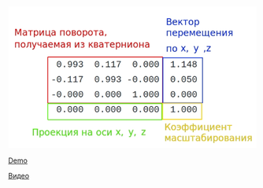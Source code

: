 ![rt matrix](/Module%204/rt%20matrix.jpg)

[Demo](https://harry7557558.github.io/tools/matrixv.html)

[Видео](https://drive.google.com/drive/folders/1iPYrJBvCurUkiLxzJyF02IzFofFSjip-?usp=drive_link)
